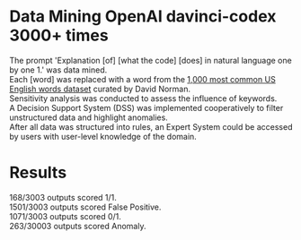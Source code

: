 # Data Mining OpenAI davinci-codex 3000+ times

The prompt 'Explanation [of] [what the code] [does] in natural language one by one 1.' was data mined.
\
Each [word] was replaced with a word from the [1,000 most common US English words dataset](https://gist.github.com/deekayen/4148741) curated by David Norman.
\
Sensitivity analysis was conducted to assess the influence of keywords.
\
A Decision Support System (DSS) was implemented cooperatively to filter unstructured data and highlight anomalies.
\
After all data was structured into rules, an Expert System could be accessed by users with user-level knowledge of the domain.

# Results
168/3003 outputs scored 1/1. \
1501/3003 outputs scored False Positive. \
1071/3003 outputs scored 0/1. \
263/30003 outputs scored Anomaly.
